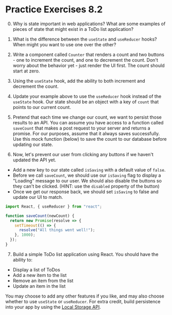 # Practice Exercises 8.2

0. Why is state important in web applications? What are some examples of pieces of state that might exist in a ToDo list application?

1. What is the difference between the `useState` and `useReducer` hooks? When might you want to use one over the other?

2. Write a component called `Counter` that renders a count and two buttons - one to increment the count, and one to decrement the count. Don't worry about the behavior yet - just render the UI first. The count should start at zero.

3. Using the `useState` hook, add the ability to both increment and decrement the count.

4. Update your example above to use the `useReducer` hook instead of the `useState` hook. Our state should be an object with a key of `count` that points to our current count.

5. Pretend that each time we change our count, we want to persist those results to an API. You can assume you have access to a function called `saveCount` that makes a post request to your server and returns a promise. For our purposes, assume that it always saves successfully. Use this mock function (below) to save the count to our database before updating our state.

6. Now, let's prevent our user from clicking any buttons if we haven't updated the API yet.

  * Add a new key to our state called `isSaving` with a default value of `false`.
  * Before we call `saveCount`, we should use our `isSaving` flag to display a "Loading" message to our user. We should also disable the buttons so they can't be clicked. (HINT: use the `disabled` property of the button)
  * Once we get our response back, we should set `isSaving` to false and update our UI to match.

```js
import React, { useReducer } from "react";

function saveCount(newCount) {
  return new Promise(resolve => {
    setTimeout(() => {
      resolve("All things went well!");
    }, 1000);
  });
}

```

7. Build a simple ToDo list application using React. You should have the ability to:

  * Display a list of ToDos
  * Add a new item to the list
  * Remove an item from the list
  * Update an item in the list

You may choose to add any other features if you like, and may also choose whether to use `useState` or `useReducer`. For extra credit, build persistence into your app by using the [Local Storage API](https://developer.mozilla.org/en-US/docs/Web/API/Window/localStorage).
